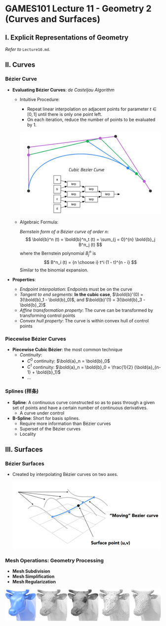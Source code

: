 # GAMES101 Lecture 11 - Geometry 2 (Curves and Surfaces)

## I. Explicit Representations of Geometry

*Refer to* `Lecture10.md`.



## II. Curves

### Bézier Curve

- **Evaluating Bézier Curves**: *de Casteljau Algorithm*

  - Intuitive Procedure:

    - Repeat linear interpolation on adjacent points for parameter $t \in [0, 1]$ until there is only one point left.
    - On each iteration, reduce the number of points to be evaluated by 1.

    ![img-1](images/Lecture11-img-1.png)

  - Algebraic Formula:

    *Bernstein form of a Bézier curve of order* $n$:
    $$
    \bold{b}^n (t) = \bold{b}^n_t (t) = \sum_{j = 0}^{n} \bold{b}_j B^n_j (t)
    $$
    where the Bernstein polynomial $B^n_j$ is
    $$
    B^n_i (t) = {n \choose i} t^i (1 - t)^{n - i}
    $$
    Similar to the binomial expansion.

- **Properties**: 

  - *Endpoint interpolation*: Endpoints must be on the curve
  - *Tangent to end segments*: **In the cubic case**, $\bold{b}'(0) = 3(\bold{b}_1 - \bold{b}_0)$, and $\bold{b}'(1) = 3(\bold{b}_3 - \bold{b}_2)$
  - *Affine transformation property*: The curve can be transformed by transforming control points
  - *Convex hull property*: The curve is within convex hull of control points



### Piecewise Bézier Curves

- **Piecewise Cubic Bézier**: the most common technique
  - *Continuity*:
    - $C^0$ continuity: $\bold{a}_n = \bold{b}_0$ 
    - $C^1$ continuity: $\bold{a}_n = \bold{b}_0 = \frac{1}{2} (\bold{a}_{n-1} + \bold{b}_1)$
    - ...



### Splines (样条)

- **Spline**: A continuous curve constructed so as to pass through a given set of points and have a certain number of continuous derivatives.
  - A curve under control
- **B-Spline**: Short for basis splines.
  - Require more information than Bézier curves
  - Superset of the Bézier curves
  - Locality



## III. Surfaces

### Bézier Surfaces

- Created by interpolating Bézier curves on two axes.

  ![img-2](images/Lecture11-img-2.png)



### Mesh Operations: Geometry Processing

- **Mesh Subdivision**
- **Mesh Simplification**
- **Mesh Regularization**

![img-3](images/Lecture11-img-3.png)



